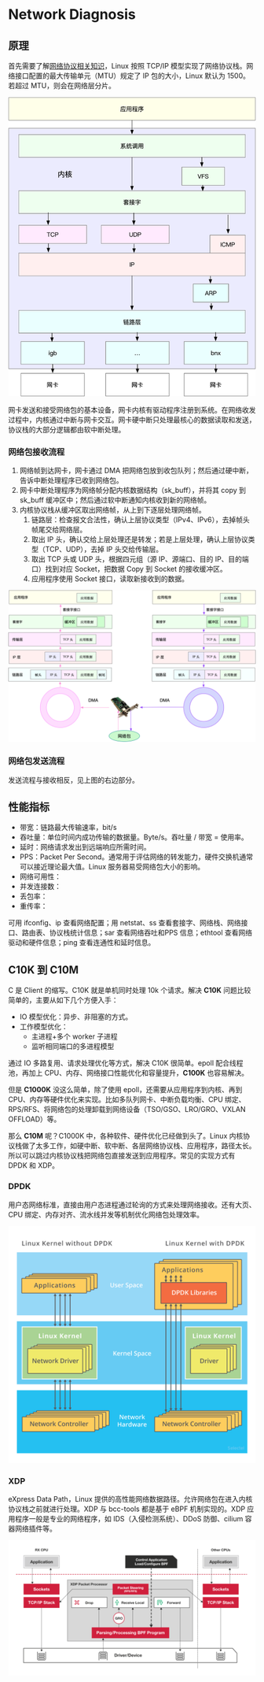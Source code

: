 # Network Diagnosis

## 原理

首先需要了解[网络协议相关知识](../network-protocol/)，Linux 按照 TCP/IP 模型实现了网络协议栈。网络接口配置的最大传输单元（MTU）规定了 IP 包的大小，Linux 默认为 1500。若超过 MTU，则会在网络层分片。

![](../../.gitbook/assets/image%20%28310%29.png)

网卡发送和接受网络包的基本设备，网卡内核有驱动程序注册到系统。在网络收发过程中，内核通过中断与网卡交互。网卡硬中断只处理最核心的数据读取和发送，协议栈的大部分逻辑都由软中断处理。

### 网络包接收流程

1. 网络帧到达网卡，网卡通过 DMA 把网络包放到收包队列；然后通过硬中断，告诉中断处理程序已收到网络包。
2. 网卡中断处理程序为网络帧分配内核数据结构（sk\_buff），并将其 copy 到 sk\_buff 缓冲区中；然后通过软中断通知内核收到新的网络帧。
3. 内核协议栈从缓冲区取出网络帧，从上到下逐层处理网络帧。
   1. 链路层：检查报文合法性，确认上层协议类型（IPv4、IPv6），去掉帧头帧尾交给网络层。
   2. 取出 IP 头，确认交给上层处理还是转发；若是上层处理，确认上层协议类型（TCP、UDP），去掉 IP 头交给传输层。
   3. 取出 TCP 头或 UDP 头，根据四元组（源 IP、源端口、目的 IP、目的端口）找到对应 Socket，把数据 Copy 到 Socket 的接收缓冲区。
   4. 应用程序使用 Socket 接口，读取新接收到的数据。

![](../../.gitbook/assets/image%20%28312%29.png)

### 网络包发送流程

发送流程与接收相反，见上图的右边部分。

## 性能指标

* 带宽：链路最大传输速率，bit/s
* 吞吐量：单位时间内成功传输的数据量。Byte/s。吞吐量 / 带宽 = 使用率。
* 延时：网络请求发出到远端响应所需时间。
* PPS：Packet Per Second。通常用于评估网络的转发能力，硬件交换机通常可以接近理论最大值。Linux 服务器易受网络包大小的影响。
* 网络可用性：
* 并发连接数：
* 丢包率：
* 重传率：

可用 ifconfig、ip 查看网络配置；用 netstat、ss 查看套接字、网络栈、网络接口、路由表、协议栈统计信息；sar 查看网络吞吐和PPS 信息；ethtool 查看网络驱动和硬件信息；ping 查看连通性和延时信息。

## C10K 到 C10M

C 是 Client 的缩写。C10K 就是单机同时处理 10k 个请求。解决 **C10K** 问题比较简单的，主要从如下几个方便入手：

* IO 模型优化：异步、非阻塞的方式。
* 工作模型优化：
  * 主进程+多个 worker 子进程
  * 监听相同端口的多进程模型

通过 IO 多路复用、请求处理优化等方式，解决 C10K 很简单。epoll 配合线程池，再加上 CPU、内存、网络接口性能优化和容量提升，**C100K** 也容易解决。

但是 **C1000K** 没这么简单，除了使用 epoll，还需要从应用程序到内核、再到 CPU、内存等硬件优化来实现。比如多队列网卡、中断负载均衡、CPU 绑定、RPS/RFS、将网络包的处理卸载到网络设备（TSO/GSO、LRO/GRO、VXLAN OFFLOAD）等。

那么 **C10M** 呢？C1000K 中，各种软件、硬件优化已经做到头了。Linux 内核协议栈做了太多工作，如硬中断、软中断、各层网络协议栈、应用程序，路径太长。所以可以跳过内核协议栈把网络包直接发送到应用程序。常见的实现方式有 DPDK 和 XDP。

### DPDK

用户态网络标准，直接由用户态进程通过轮询的方式来处理网络接收。还有大页、CPU 绑定、内存对齐、流水线并发等机制优化网络包处理效率。

![](../../.gitbook/assets/image%20%28311%29.png)

### XDP

eXpress Data Path，Linux 提供的高性能网络数据路径。允许网络包在进入内核协议栈之前就进行处理。XDP 与 bcc-tools 都是基于 eBPF 机制实现的。XDP 应用程序一般是专业的网络程序，如 IDS（入侵检测系统）、DDoS 防御、cilium 容器网络插件等。

![](../../.gitbook/assets/image%20%28309%29.png)



